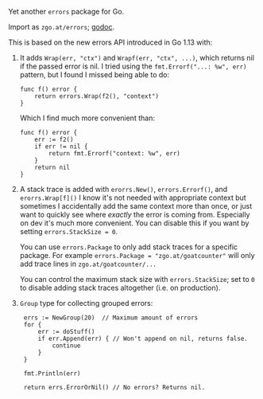 Yet another `errors` package for Go.

Import as `zgo.at/errors`; [godoc](https://pkg.go.dev/zgo.at/errors).

This is based on the new errors API introduced in Go 1.13 with:

1. It adds `Wrap(err, "ctx")` and `Wrapf(err, "ctx", ...)`, which returns nil if
   the passed error is nil. I tried using the `fmt.Errorf("...: %w", err)`
   pattern, but I found I missed being able to do:

       func f() error {
           return errors.Wrap(f2(), "context")
       }

   Which I find much more convenient than:

       func f() error {
           err := f2()
           if err != nil {
               return fmt.Errorf("context: %w", err)
           }
           return nil
       }

2. A stack trace is added with `erorrs.New()`, `errors.Errorf()`, and
   `erorrs.Wrap[f]()` I know it's not needed with appropriate context but
   sometimes I accidentally add the same context more than once, or just want to
   quickly see where *exactly* the error is coming from. Especially on dev it's
   much more convenient. You can disable this if you want by setting
   `errors.StackSize = 0`.

   You can use `errors.Package` to only add stack traces for a specific package.
   For example `errors.Package = "zgo.at/goatcounter"` will only add trace lines
   in `zgo.at/goatcounter/...`

   You can control the maximum stack size with `errors.StackSize`; set to `0` to
   disable adding stack traces altogether (i.e. on production).

3. `Group` type for collecting grouped errors:

        errs := NewGroup(20)  // Maximum amount of errors
        for {
            err := doStuff()
            if err.Append(err) { // Won't append on nil, returns false.
                continue
            }
        }

        fmt.Println(err)

        return errs.ErrorOrNil() // No errors? Returns nil.
